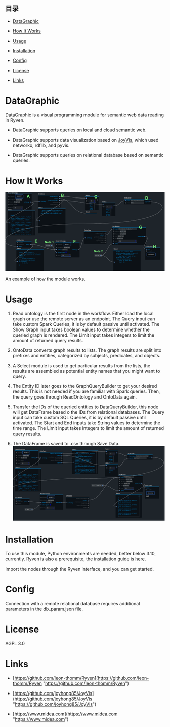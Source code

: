 ## 目录

*   [DataGraphic](#datagraphic)

*   [How It Works](#how-it-works)

*   [Usage](#usage)

*   [Installation](#installation)

*   [Config](#config)

*   [License](#license)

*   [Links](#links)

# DataGraphic

DataGraphic is a visual programming module for semantic web data reading in Ryven.

*   DataGraphic supports queries on local and cloud semantic web.

*   DataGraphic supports data visualization based on [JoyVis](https://github.com/joyhong85/JoyVis "JoyVis"), which used networkx, rdflib, and pyvis.

*   DataGraphic supports queries on relational database based on semantic queries.

# How It Works

![](image/example_1XsbvP211D.png)

An example of how the module works.

# Usage

1.  Read ontology is the first node in the workflow. Either load the local graph or use the remote server as an endpoint. The Query input can take custom Spark Queries, it is by default passive until activated. The Show Graph input takes boolean values to determine whether the queried graph is rendered. The Limit input takes integers to limit the amount of returned query results.

2.  OntoData converts graph results to lists. The graph results are split into prefixes and entities, categorized by subjects,  predicates, and objects.

3.  A Select module is used to get particular results from the lists, the results are assembled as potential entity names that you might want to query.

4.  The Entity ID later goes to the GraphQueryBuilder to get your desired results. This is not needed if you are familiar with Spark queries. Then, the query goes through ReadOntology and OntoData again.&#x20;

5.  Transfer the IDs of the queried entities to DataQueryBuilder, this node will get DataFrame based o the IDs from relational databases. The Query input can take custom SQL Queries, it is by default passive until activated. The Start and End inputs take String values to determine the time range. The Limit input takes integers to limit the amount of returned query results.

6.  The DataFrame is saved to .csv through Save Data.
![](image/example.png)

# Installation

To use this module, Python environments are needed, better below 3.10, currently. Ryven is also a prerequisite, the installation guide is [here](https://github.com/leon-thomm/Ryven "here").

Import the nodes through the Ryven interface, and you can get started.

# Config

Connection with a remote relational database requires additional parameters in the db\_param.json file.

# License

AGPL 3.0

# Links

*   [https://github.com/leon-thomm/Ryven](https://github.com/leon-thomm/Ryven "https://github.com/leon-thomm/Ryven")

*   [https://github.com/joyhong85/JoyVis](https://github.com/joyhong85/JoyVis "https://github.com/joyhong85/JoyVis")

*   [https://www.midea.com](https://www.midea.com "https://www.midea.com")

